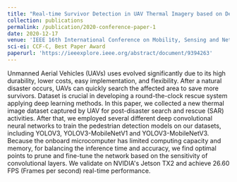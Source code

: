 ```yaml
---
title: "Real-time Survivor Detection in UAV Thermal Imagery based on Deep Learning"
collection: publications
permalink: /publication/2020-conference-paper-1
date: 2020-12-17
venue: 'IEEE 16th International Conference on Mobility, Sensing and Networking (MSN)'
sci-ei: CCF-C, Best Paper Award
paperurl: 'https://ieeexplore.ieee.org/abstract/document/9394263'
---
```


Unmanned Aerial Vehicles (UAVs) uses evolved significantly due to its high durability, lower costs, easy implementation, and flexibility. After a natural disaster occurs, UAVs can quickly search the affected area to save more survivors. Dataset is crucial in developing a round-the-clock rescue system applying deep learning methods. In this paper, we collected a new thermal image dataset captured by UAV for post-disaster search and rescue (SAR) activities. After that, we employed several different deep convolutional neural networks to train the pedestrian detection models on our datasets, including YOLOV3, YOLOV3-MobileNetV1 and YOLOV3-MobileNetV3. Because the onboard microcomputer has limited computing capacity and memory, for balancing the inference time and accuracy, we find optimal points to prune and fine-tune the network based on the sensitivity of convolutional layers. We validate on NVIDIA's Jetson TX2 and achieve 26.60 FPS (Frames per second) real-time performance.

